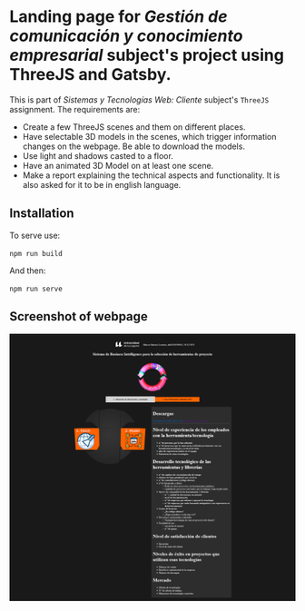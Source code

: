 # Landing page for *Gestión de comunicación y conocimiento empresarial* subject's project using ThreeJS and Gatsby.

This is part of *Sistemas y Tecnologías Web: Cliente* subject's `ThreeJS` assignment. The requirements are:

  - Create a few ThreeJS scenes and them on different places.
  - Have selectable 3D models in the scenes, which trigger information changes on the webpage. Be able to download the models.
  - Use light and shadows casted to a floor.
  - Have an animated 3D Model on at least one scene.
  - Make a report explaining the technical aspects and functionality. It is also asked for it to be in english language.

## Installation

To serve use:

`npm run build`

And then:

`npm run serve`

## Screenshot of webpage

![screenshot of the finished webpage](./docs/final_state.png)
